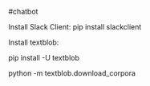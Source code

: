 #chatbot

Install Slack Client:
pip install slackclient

Install textblob:

pip install -U textblob

python -m textblob.download_corpora



